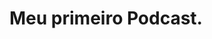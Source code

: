 <!DOCTYPE html>
<html lang="pt-br">
<head>
    <meta charset="UTF-8">
    <meta name="viewport" content="width=device-width, initial-scale=1.0">
    <meta http-equiv="X-UA-Compatible" content="ie=edge">
    <title>Meu primeiro podcast</title>
</head>
<body>
    <h1>Meu primeiro Podcast.</h1>
</body>
</html>
